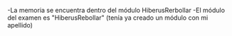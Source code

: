 -La memoria se encuentra dentro del módulo HiberusRerbollar
-El módulo del examen es "HiberusRebollar" (tenía ya creado un módulo con mi apellido)
